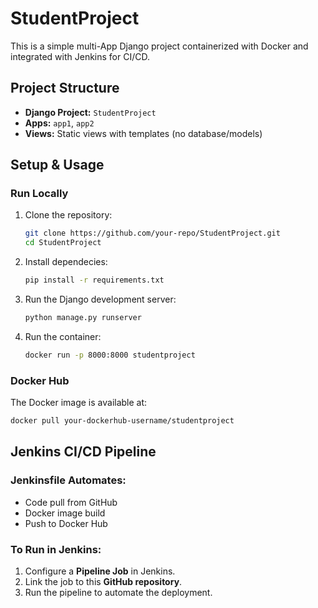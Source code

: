 # StudentProject

This is a simple multi-App Django project containerized with Docker and integrated with Jenkins for CI/CD.

## Project Structure
- **Django Project:** `StudentProject`
- **Apps:** `app1`, `app2`
- **Views:** Static views with templates (no database/models)

## Setup & Usage

### Run Locally
1. Clone the repository:
   ```sh
   git clone https://github.com/your-repo/StudentProject.git
   cd StudentProject

2. Install dependecies:
    ```sh
    pip install -r requirements.txt

3. Run the Django development server:
    ```sh
    python manage.py runserver

4. Run the container:
    ```sh
    docker run -p 8000:8000 studentproject

### Docker Hub
The Docker image is available at:  
```sh
docker pull your-dockerhub-username/studentproject
```

## Jenkins CI/CD Pipeline

### Jenkinsfile Automates:
- Code pull from GitHub
- Docker image build
- Push to Docker Hub

### To Run in Jenkins:
1. Configure a **Pipeline Job** in Jenkins.
2. Link the job to this **GitHub repository**.
3. Run the pipeline to automate the deployment.


